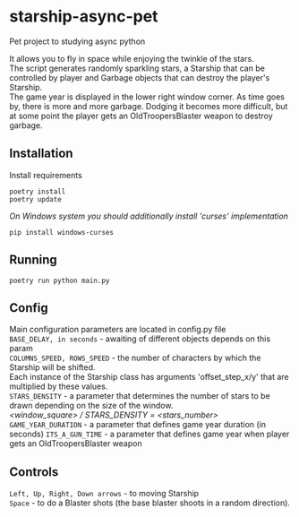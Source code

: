 # starship-async-pet
Pet project to studying async python

It allows you to fly in space while enjoying the twinkle of the stars.  
The script generates randomly sparkling stars, a Starship that can be controlled by player 
and Garbage objects that can destroy the player's Starship.  
The game year is displayed in the lower right window corner. 
As time goes by, there is more and more garbage. Dodging it becomes more difficult, 
but at some point the player gets an OldTroopersBlaster weapon to destroy garbage.

## Installation
Install requirements
```
poetry install
poetry update
```
_On Windows system you should additionally install 'curses' implementation_
```
pip install windows-curses
```

## Running
```
poetry run python main.py
```
## Config
Main configuration parameters are located in config.py file  
`BASE_DELAY, in seconds` - awaiting of different objects depends on this param  
`COLUMNS_SPEED, ROWS_SPEED` - the number of characters by which the Starship will be shifted.  
Each instance of the Starship class has arguments 'offset_step_x/y' that are multiplied by these values.  
`STARS_DENSITY` - a parameter that determines the number of stars to be drawn depending on the size of the window.  
_<window_square> / STARS_DENSITY = <stars_number>_
`GAME_YEAR_DURATION` - a parameter that defines game year duration (in seconds)
`ITS_A_GUN_TIME` - a parameter that defines game year when player gets an OldTroopersBlaster weapon

## Controls
`Left, Up, Right, Down arrows` - to moving Starship  
`Space` - to do a Blaster shots (the base blaster shoots in a random direction).
